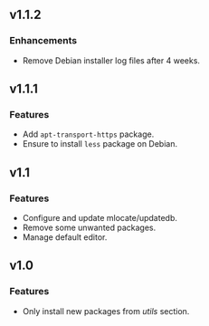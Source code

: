 
## v1.1.2

### Enhancements
* Remove Debian installer log files after 4 weeks.

## v1.1.1

### Features
* Add `apt-transport-https` package.
* Ensure to install `less` package on Debian.

## v1.1

### Features
* Configure and update mlocate/updatedb.
* Remove some unwanted packages.
* Manage default editor.

## v1.0

### Features
* Only install new packages from *utils* section.
